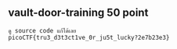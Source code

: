 ## vault-door-training 50 point 
```
ดู source code แก้ได้เลย
picoCTF{tru3_d3t3ct1ve_0r_ju5t_lucky?2e7b23e3}
```
